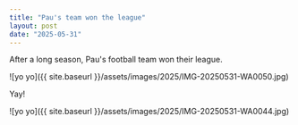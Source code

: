 ```yaml
---
title: "Pau's team won the league"
layout: post
date: "2025-05-31"
---
```


After a long season, Pau's football team won their league.

![yo yo]({{ site.baseurl }}/assets/images/2025/IMG-20250531-WA0050.jpg)

Yay!

![yo yo]({{ site.baseurl }}/assets/images/2025/IMG-20250531-WA0044.jpg)
